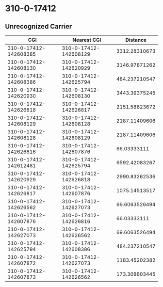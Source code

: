 # 310-0-17412
## Unrecognized Carrier


| CGI | Nearest CGI | Distance |
|-----|-------------|----------|
| 310-0-17412-142608385 | 310-0-17412-142608129 | 3312.28310673 |
| 310-0-17412-142608130 | 310-0-17412-142620929 | 3146.97871262 |
| 310-0-17412-142608386 | 310-0-17412-142625794 | 484.237210547 |
| 310-0-17412-142620930 | 310-0-17412-142608130 | 3443.39375245 |
| 310-0-17412-142626818 | 310-0-17412-142626817 | 2151.58623672 |
| 310-0-17412-142608129 | 310-0-17412-142608128 | 2187.11409606 |
| 310-0-17412-142608128 | 310-0-17412-142608129 | 2187.11409606 |
| 310-0-17412-142626816 | 310-0-17412-142607876 | 66.03333111 |
| 310-0-17412-142612481 | 310-0-17412-142625794 | 6592.42083267 |
| 310-0-17412-142620929 | 310-0-17412-142626818 | 2990.83262536 |
| 310-0-17412-142626817 | 310-0-17412-142607876 | 1075.14513517 |
| 310-0-17412-142626562 | 310-0-17412-142627073 | 69.6063526494 |
| 310-0-17412-142607876 | 310-0-17412-142626816 | 66.03333111 |
| 310-0-17412-142627073 | 310-0-17412-142626562 | 69.6063526494 |
| 310-0-17412-142625794 | 310-0-17412-142608386 | 484.237210547 |
| 310-0-17412-142607872 | 310-0-17412-142627073 | 1183.45202382 |
| 310-0-17412-142607873 | 310-0-17412-142626562 | 173.308803445 |
